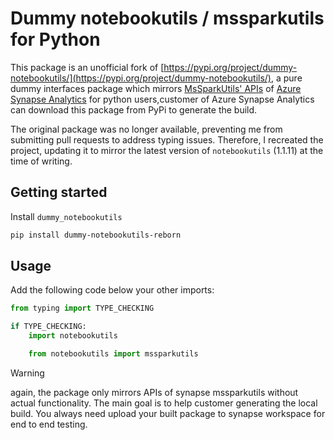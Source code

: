 # Dummy notebookutils / mssparkutils for Python

This package is an unofficial fork of [https://pypi.org/project/dummy-notebookutils/](https://pypi.org/project/dummy-notebookutils/), a pure dummy interfaces package which mirrors [MsSparkUtils' APIs](https://learn.microsoft.com/en-us/azure/synapse-analytics/spark/microsoft-spark-utilities?pivots=programming-language-r) of [Azure Synapse Analytics](https://learn.microsoft.com/en-us/azure/synapse-analytics/) for python users,customer of Azure Synapse Analytics can download this package from PyPi to generate the build.

The original package was no longer available, preventing me from submitting pull requests to address typing issues. Therefore, I recreated the project, updating it to mirror the latest version of `notebookutils` (1.1.11) at the time of writing.

## Getting started

Install `dummy_notebookutils`

```sh
pip install dummy-notebookutils-reborn
```

## Usage

Add the following code below your other imports:

```python
from typing import TYPE_CHECKING

if TYPE_CHECKING:
    import notebookutils

    from notebookutils import mssparkutils
```

> [!WARNING]
> again, the package only mirrors APIs of synapse mssparkutils without actual functionality. The main goal is to help customer generating the local build. You always need upload your built package to synapse workspace for end to end testing.
